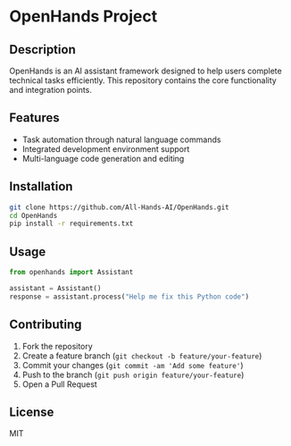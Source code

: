 # OpenHands Project

## Description
OpenHands is an AI assistant framework designed to help users complete technical tasks efficiently. This repository contains the core functionality and integration points.

## Features
- Task automation through natural language commands
- Integrated development environment support
- Multi-language code generation and editing

## Installation
```bash
git clone https://github.com/All-Hands-AI/OpenHands.git
cd OpenHands
pip install -r requirements.txt
```

## Usage
```python
from openhands import Assistant

assistant = Assistant()
response = assistant.process("Help me fix this Python code")
```

## Contributing
1. Fork the repository
2. Create a feature branch (`git checkout -b feature/your-feature`)
3. Commit your changes (`git commit -am 'Add some feature'`)
4. Push to the branch (`git push origin feature/your-feature`)
5. Open a Pull Request

## License
MIT
